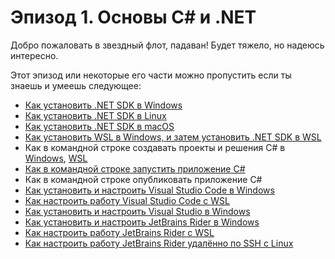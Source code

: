 # Эпизод 1. Основы C# и .NET
Добро пожаловать в звездный флот, падаван! Будет тяжело, но надеюсь интересно.

Этот эпизод или некоторые его части можно пропустить если ты знаешь и умеешь следующее:

- [Как установить .NET SDK в Windows](Install-NET-SDK-8-in-Windows.md)
- [Как установить .NET SDK в Linux](How-to-install-NET-SDK-in-Linux.md) 
- [Как установить .NET SDK в macOS](Install-NET-SDK-in-macOS.md)
- [Как установить WSL в Windows, и затем установить .NET SDK в WSL](Install-NET-SDK-8-in-WSL.md)
- Как в командной строке создавать проекты и решения C# в [Windows](how-to-crate-csharp-windows-command-line.md), [WSL](How-to-create-csharp-project-Ubuntu.md)
- [Как в командной строке запустить приложение C#](how-to-crate-csharp-windows-command-line.md)
- Как в командной строке опубликовать приложение C#
- [Как установить и настроить Visual Studio Code в Windows](Install-Visual-Studio-Code-in-Windows.md)
- [Как настроить работу Visual Studio Code с WSL](Install-Visual-Studio-Code-in-Windows.md#vscode_and_wsl)
- [Как установить и настроить Visual Studio в Windows](Install-Visual-Studio-2022.md)
- [Как установить и настроить JetBrains Rider в Windows](Install-JetBrains-Rider-in-Windows.md)
- [Как настроить работу JetBrains Rider с WSL](Install-JetBrains-Rider-in-Windows.md#Rider_and_WSL)
- [Как настроить работу JetBrains Rider удалённо по SSH с Linux](Install-JetBrains-Rider-in-Windows.md#Rider_and_SSH)